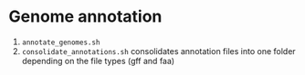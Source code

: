 # Genome annotation

1. `annotate_genomes.sh` 
2. `consolidate_annotations.sh` consolidates annotation files into one folder depending on the file types (gff and faa)
